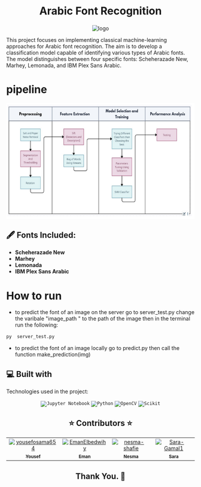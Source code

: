 <h1 align='center'>Arabic Font Recognition</h1>

<div align="center">
   <img align="center" height=310px src="https://github.com/yousefosama654/Arabic-Font-Recognition/assets/93356614/3ba507e2-5670-4a8e-8735-62d502d99144" alt="logo">
</div>

This project focuses on implementing classical machine-learning approaches for Arabic font recognition. The aim is to develop a classification model capable of identifying various types of Arabic fonts. The model distinguishes between four specific fonts: Scheherazade New, Marhey, Lemonada, and IBM Plex Sans Arabic.
# pipeline
<div align="center">
   <img align="center" height=310px src="./images/pipeline.png" alt="logo">
</div>

## 🖋️ Fonts Included:
- **Scheherazade New**
- **Marhey**
- **Lemonada**
- **IBM Plex Sans Arabic**


# How to run
- to predict the font of an image on the server go to server_test.py change the varibale "image_path " to the path of the image then in the terminal run the following:

 ```bash
py  server_test.py
```
- to predict the font of an image locally go to predict.py then call the function make_prediction(img) 



<h2>💻 Built with</h2>

Technologies used in the project:


<div align="center">
	<code><img height="50" src="https://user-images.githubusercontent.com/25181517/183914128-3fc88b4a-4ac1-40e6-9443-9a30182379b7.png" alt="Jupyter Notebook" title="Jupyter Notebook"/></code>
	<code><img height="50" src="https://user-images.githubusercontent.com/25181517/183423507-c056a6f9-1ba8-4312-a350-19bcbc5a8697.png" alt="Python" title="Python"/></code>
	<code><img height="50" src="https://opencv.org/wp-content/uploads/2020/07/OpenCV_logo_black-2.png" alt="OpenCV" title="OpenCV"/></code>
	<code><img height="50" src="https://upload.wikimedia.org/wikipedia/commons/thumb/0/05/Scikit_learn_logo_small.svg/1200px-Scikit_learn_logo_small.svg.png" alt="Scikit" title="sklearn"/></code>
</div>

<h2 align='center' <a name = "Contributors"> ⭐ Contributors ⭐ </h2>
<!-- readme: collaborators -start -->
<table  align='center'> 
<tr>
    <td align="center">
        <a href="https://github.com/yousefosama654">
            <img src="https://avatars.githubusercontent.com/u/93356614?v=4" width="100;" alt="yousefosama654"/>
            <br />
            <sub><b>Yousef</b></sub>
        </a>
    </td>
    <td align="center">
        <a href="https://github.com/EmanElbedwihy">
            <img src="https://avatars.githubusercontent.com/u/120182209?v=4" width="100;" alt="EmanElbedwihy"/>
            <br />
            <sub><b>Eman</b></sub>
        </a>
    </td>
        <td align="center">
        <a href="https://github.com/nesma-shafie">
            <img src="https://avatars.githubusercontent.com/u/120175134?v=4" width="100;" alt="nesma-shafie"/>
            <br />
            <sub><b>Nesma</b></sub>
        </a>
    </td>
    <td align="center">
        <a href="https://github.com/Sara-Gamal1">
            <img src="https://avatars.githubusercontent.com/u/106556638?v=4" width="100;" alt="Sara-Gamal1"/>
            <br />
            <sub><b>Sara</b></sub>
        </a>
    </td></tr>
</table>
<!-- readme: collaborators -end -->
<h2 align='center'>Thank You. 💖 </h2>
